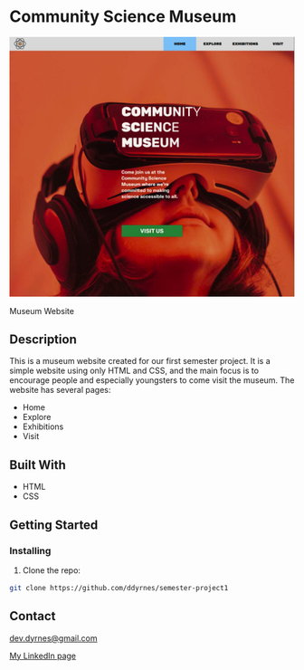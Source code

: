 # Community Science Museum

![Screenshot](community-science-museum_screenshot.jpg)

Museum Website

## Description

This is a museum website created for our first semester project. 
It is a simple website using only HTML and CSS, and the main focus is to encourage people and especially youngsters to come visit the museum.
The website has several pages: 
- Home
- Explore
- Exhibitions
- Visit 

## Built With

- HTML
- CSS

## Getting Started

### Installing

1. Clone the repo:

```bash
git clone https://github.com/ddyrnes/semester-project1
```

## Contact

dev.dyrnes@gmail.com

[My LinkedIn page](https://www.linkedin.com/in/daniel-dyrnes-3a478a253/)
